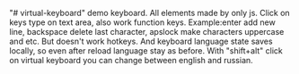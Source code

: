 "# virtual-keyboard" 
demo keyboard.
All elements made by only js.
Click on keys type on text area, also work function keys. Example:enter add new line, backspace delete last character, apslock make characters uppercase and etc. But doesn't work hotkeys.
And keyboard language state saves locally, so even after reload language stay as before.
With "shift+alt" click on virtual keyboard you can change between english and russian.
